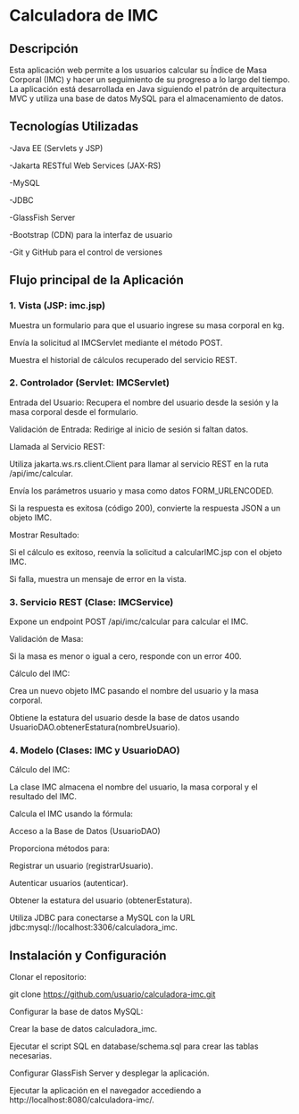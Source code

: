 # Calculadora de IMC

## Descripción

Esta aplicación web permite a los usuarios calcular su Índice de Masa Corporal (IMC) y hacer un seguimiento de su progreso a lo largo del tiempo. La aplicación está desarrollada en Java siguiendo el patrón de arquitectura MVC y utiliza una base de datos MySQL para el almacenamiento de datos.

## Tecnologías Utilizadas

-Java EE (Servlets y JSP)

-Jakarta RESTful Web Services (JAX-RS)

-MySQL

-JDBC

-GlassFish Server

-Bootstrap (CDN) para la interfaz de usuario

-Git y GitHub para el control de versiones

## Flujo principal de la Aplicación

### 1. Vista (JSP: imc.jsp)

Muestra un formulario para que el usuario ingrese su masa corporal en kg.

Envía la solicitud al IMCServlet mediante el método POST.

Muestra el historial de cálculos recuperado del servicio REST.

### 2. Controlador (Servlet: IMCServlet)

Entrada del Usuario: Recupera el nombre del usuario desde la sesión y la masa corporal desde el formulario.

Validación de Entrada: Redirige al inicio de sesión si faltan datos.

Llamada al Servicio REST:

Utiliza jakarta.ws.rs.client.Client para llamar al servicio REST en la ruta /api/imc/calcular.

Envía los parámetros usuario y masa como datos FORM_URLENCODED.

Si la respuesta es exitosa (código 200), convierte la respuesta JSON a un objeto IMC.

Mostrar Resultado:

Si el cálculo es exitoso, reenvía la solicitud a calcularIMC.jsp con el objeto IMC.

Si falla, muestra un mensaje de error en la vista.

### 3. Servicio REST (Clase: IMCService)

Expone un endpoint POST /api/imc/calcular para calcular el IMC.

Validación de Masa:

Si la masa es menor o igual a cero, responde con un error 400.

Cálculo del IMC:

Crea un nuevo objeto IMC pasando el nombre del usuario y la masa corporal.

Obtiene la estatura del usuario desde la base de datos usando UsuarioDAO.obtenerEstatura(nombreUsuario).

### 4. Modelo (Clases: IMC y UsuarioDAO)

Cálculo del IMC:

La clase IMC almacena el nombre del usuario, la masa corporal y el resultado del IMC.

Calcula el IMC usando la fórmula:



Acceso a la Base de Datos (UsuarioDAO)

Proporciona métodos para:

Registrar un usuario (registrarUsuario).

Autenticar usuarios (autenticar).

Obtener la estatura del usuario (obtenerEstatura).

Utiliza JDBC para conectarse a MySQL con la URL jdbc:mysql://localhost:3306/calculadora_imc.

## Instalación y Configuración

Clonar el repositorio:

git clone https://github.com/usuario/calculadora-imc.git

Configurar la base de datos MySQL:

Crear la base de datos calculadora_imc.

Ejecutar el script SQL en database/schema.sql para crear las tablas necesarias.

Configurar GlassFish Server y desplegar la aplicación.

Ejecutar la aplicación en el navegador accediendo a http://localhost:8080/calculadora-imc/.

